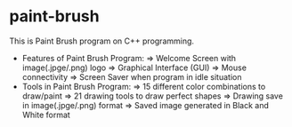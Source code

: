 # paint-brush
This is Paint Brush program on C++ programming.
* Features of Paint Brush Program:
=> Welcome Screen with image(.jpge/.png) logo
=> Graphical Interface (GUI)
=> Mouse connectivity
=> Screen Saver when program in idle situation
* Tools in Paint Brush Program:
=> 15 different color combinations to draw/paint
=> 21 drawing tools to draw perfect shapes
=> Drawing save in image(.jpge/.png) format
=> Saved image generated in Black and White format
